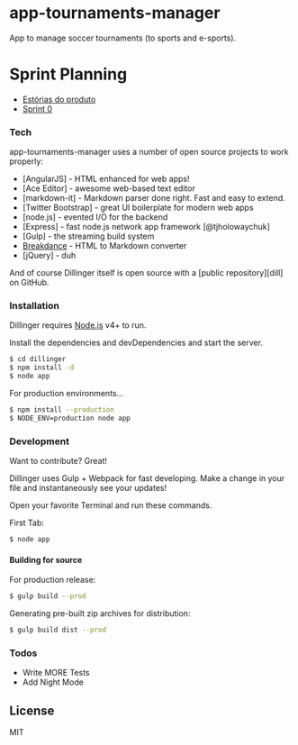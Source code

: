 # app-tournaments-manager

App to manage soccer tournaments (to sports and e-sports).

# Sprint Planning
  - [Estórias do produto ](https://docs.google.com/document/d/e/2PACX-1vRCkVYuS-Bp5OeSX8_XfoqqWIOJMiiq7Zqc3sdZFgdVOVvkk1agHI-8_KcbdmDfPV2TR69pgNxHX70T/pub)
  - [Sprint 0](https://trello.com/b/cmEznTJt/sprint-0)

### Tech

app-tournaments-manager uses a number of open source projects to work properly:

* [AngularJS] - HTML enhanced for web apps!
* [Ace Editor] - awesome web-based text editor
* [markdown-it] - Markdown parser done right. Fast and easy to extend.
* [Twitter Bootstrap] - great UI boilerplate for modern web apps
* [node.js] - evented I/O for the backend
* [Express] - fast node.js network app framework [@tjholowaychuk]
* [Gulp] - the streaming build system
* [Breakdance](https://breakdance.github.io/breakdance/) - HTML to Markdown converter
* [jQuery] - duh

And of course Dillinger itself is open source with a [public repository][dill]
 on GitHub.

### Installation

Dillinger requires [Node.js](https://nodejs.org/) v4+ to run.

Install the dependencies and devDependencies and start the server.

```sh
$ cd dillinger
$ npm install -d
$ node app
```

For production environments...

```sh
$ npm install --production
$ NODE_ENV=production node app
```

### Development

Want to contribute? Great!

Dillinger uses Gulp + Webpack for fast developing.
Make a change in your file and instantaneously see your updates!

Open your favorite Terminal and run these commands.

First Tab:
```sh
$ node app
```

#### Building for source
For production release:
```sh
$ gulp build --prod
```
Generating pre-built zip archives for distribution:
```sh
$ gulp build dist --prod
```
### Todos

 - Write MORE Tests
 - Add Night Mode

License
----

MIT